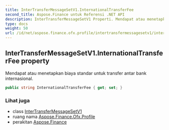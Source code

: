 ```yaml
---
title: InterTransferMessageSetV1.InternationalTransferFee
second_title: Aspose.Finance untuk Referensi .NET API
description: InterTransferMessageSetV1 Properti. Mendapat atau menetapkan biaya standar untuk transfer antar bank internasional.
type: docs
weight: 50
url: /id/net/aspose.finance.ofx.profile/intertransfermessagesetv1/internationaltransferfee/
---
```

## InterTransferMessageSetV1.InternationalTransferFee property

Mendapat atau menetapkan biaya standar untuk transfer antar bank internasional.

```csharp
public string InternationalTransferFee { get; set; }
```

### Lihat juga

* class [InterTransferMessageSetV1](../)
* ruang nama [Aspose.Finance.Ofx.Profile](../../intertransfermessagesetv1/)
* perakitan [Aspose.Finance](../../../)



